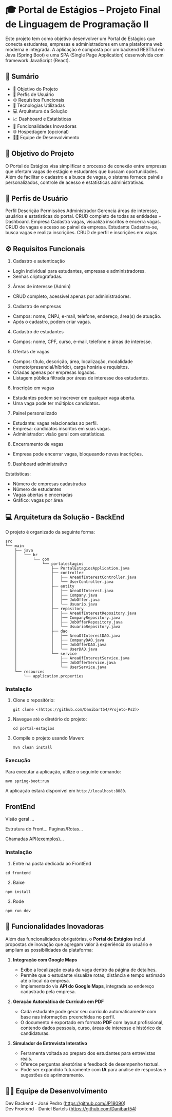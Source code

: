 # 🎓 Portal de Estágios – Projeto Final de Linguagem de Programação II

Este projeto tem como objetivo desenvolver um Portal de Estágios que conecta estudantes, empresas e administradores em uma plataforma web moderna e integrada.
A aplicação é composta por um backend RESTful em Java (Spring Boot) e uma SPA (Single Page Application) desenvolvida com framework JavaScript (React).

## 📘 Sumário
 - 🎯 Objetivo do Projeto
 - 👥 Perfis de Usuário
 - ⚙️ Requisitos Funcionais
 - 🧩 Tecnologias Utilizadas
 - 💻 Arquitetura da Solução
 - 📈 Dashboard e Estatísticas
 - 🧠 Funcionalidades Inovadoras
 - 🌐 Hospedagem (opcional)
 - 🧑‍💻 Equipe de Desenvolvimento


## 🎯 Objetivo do Projeto

O Portal de Estágios visa simplificar o processo de conexão entre empresas que ofertam vagas de estágio e estudantes que buscam oportunidades.
Além de facilitar o cadastro e a busca de vagas, o sistema fornece painéis personalizados, controle de acesso e estatísticas administrativas.

## 👥 Perfis de Usuário
Perfil	Descrição	Permissões
Administrador	Gerencia áreas de interesse, usuários e estatísticas do portal.	CRUD completo de todas as entidades + Dashboard.
Empresa	Cadastra vagas, visualiza inscritos e encerra vagas.	CRUD de vagas e acesso ao painel da empresa.
Estudante	Cadastra-se, busca vagas e realiza inscrições.	CRUD de perfil e inscrições em vagas.

## ⚙️ Requisitos Funcionais
1. Cadastro e autenticação
 - Login individual para estudantes, empresas e administradores.
 - Senhas criptografadas.

2. Áreas de interesse (Admin)
  - CRUD completo, acessível apenas por administradores.

3. Cadastro de empresas
  - Campos: nome, CNPJ, e-mail, telefone, endereço, área(s) de atuação.
  - Após o cadastro, podem criar vagas.

4. Cadastro de estudantes
  - Campos: nome, CPF, curso, e-mail, telefone e áreas de interesse.

5. Ofertas de vagas
 - Campos: título, descrição, área, localização, modalidade (remoto/presencial/híbrido), carga horária e requisitos.
 - Criadas apenas por empresas logadas.
 - Listagem pública filtrada por áreas de interesse dos estudantes.

6. Inscrição em vagas
 - Estudantes podem se inscrever em qualquer vaga aberta.
 - Uma vaga pode ter múltiplos candidatos.

7. Painel personalizado
 - Estudante: vagas relacionadas ao perfil.
 - Empresa: candidatos inscritos em suas vagas.
 - Administrador: visão geral com estatísticas.

8. Encerramento de vagas
 - Empresa pode encerrar vagas, bloqueando novas inscrições.

9. Dashboard administrativo

Estatísticas:
 - Número de empresas cadastradas
 - Número de estudantes
 - Vagas abertas e encerradas
 - Gráfico: vagas por área

## 💻 Arquitetura da Solução - BackEnd
O projeto é organizado da seguinte forma:

```
src
└── main
    ├── java
    │   └── br
    │       └── com
    │           └── portalestagios
    │               ├── PortalEstagiosApplication.java
    │               ├── controller
    │               │   ├── AreaOfInterestController.java
    │               │   └── UserController.java
    │               ├── entity
    │               │   ├── AreaOfInterest.java
    │               │   ├── Company.java
    │               │   ├── JobOffer.java
    │               │   └── Usuario.java
    │               ├── repository
    │               │   ├── AreaOfInterestRepository.java
    │               │   ├── CompanyRepository.java
    │               │   ├── JobOfferRepository.java
    │               │   └── UsuarioRepository.java
    │               ├── dao
    │               │   ├── AreaOfInterestDAO.java
    │               │   ├── CompanyDAO.java
    │               │   ├── JobOfferDAO.java
    │               │   └── UserDAO.java
    │               └── service
    │                   ├── AreaOfInterestService.java
    │                   ├── JobOfferService.java
    │                   └── UserService.java
    └── resources
        └── application.properties
```

### Instalação

1. Clone o repositório:
   ```
   git clone <(https://github.com/Danibart54/Projeto-Ps2)>
   ```

2. Navegue até o diretório do projeto:
   ```
   cd portal-estagios
   ```

3. Compile o projeto usando Maven:
   ```
   mvn clean install
   ```

### Execução

Para executar a aplicação, utilize o seguinte comando:

```
mvn spring-boot:run
```

A aplicação estará disponível em `http://localhost:8080`.

## FrontEnd

Visão geral
...

Estrutura do Front...
Paginas/Rotas...

Chamadas API(exemplos)...

### Instalação 
1. Entre na pasta dedicada ao FrontEnd
```
cd frontend
```
2. Baixe 
```
npm install
```
3. Rode
```
npm run dev
```
## 🧠 Funcionalidades Inovadoras

Além das funcionalidades obrigatórias, o **Portal de Estágios** inclui propostas de inovação que agregam valor à experiência do usuário e ampliam as possibilidades da plataforma:

1. **Integração com Google Maps**
   - Exibe a localização exata da vaga dentro da página de detalhes.  
   - Permite que o estudante visualize rotas, distância e tempo estimado até o local da empresa.  
   - Implementado via **API do Google Maps**, integrada ao endereço cadastrado pela empresa.

2. **Geração Automática de Currículo em PDF**
   - Cada estudante pode gerar seu currículo automaticamente com base nas informações preenchidas no perfil.  
   - O documento é exportado em formato **PDF** com layout profissional, contendo dados pessoais, curso, áreas de interesse e histórico de candidaturas.

3. **Simulador de Entrevista Interativo**
   - Ferramenta voltada ao preparo dos estudantes para entrevistas reais.  
   - Oferece perguntas aleatórias e feedback de desempenho textual.  
   - Pode ser expandido futuramente com **IA** para análise de respostas e sugestões de aprimoramento.

## 🧑‍💻 Equipe de Desenvolvimento

Dev Backend - José Pedro (https://github.com/JP18090)
<br>
Dev Frontend - Daniel Bartels (https://github.com/Danibart54)
